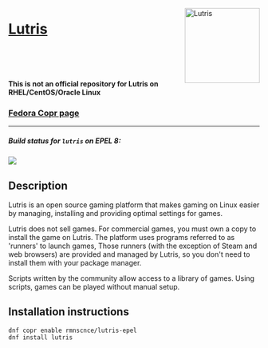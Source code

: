 <img src="https://avatars2.githubusercontent.com/u/5067433?s=200&v=4" width="150" title="Lutris" align="right" /><h1><a href="https://lutris.net">Lutris</a></h1>
<br>
<br>
<br>

**This is not an official repository for Lutris on RHEL/CentOS/Oracle Linux**

### [Fedora Copr page](https://copr.fedorainfracloud.org/coprs/rmnscnce/lutris-epel/)

---

##### Build status for `lutris` on EPEL 8:
<a href="https://copr.fedorainfracloud.org/coprs/rmnscnce/lutris-epel/package/lutris-el8"><img src="https://copr.fedorainfracloud.org/coprs/rmnscnce/lutris-epel/package/lutris-el8/status_image/last_build.png"></a>

## Description

Lutris is an open source gaming platform that makes gaming on Linux easier by managing, installing and providing optimal settings for games.

Lutris does not sell games. For commercial games, you must own a copy to install the game on Lutris. The platform uses programs referred to as 'runners' to launch games, Those runners (with the exception of Steam and web browsers) are provided and managed by Lutris, so you don't need to install them with your package manager.

Scripts written by the community allow access to a library of games. Using scripts, games can be played without manual setup.

## Installation instructions
~~~
dnf copr enable rmnscnce/lutris-epel
dnf install lutris
~~~
